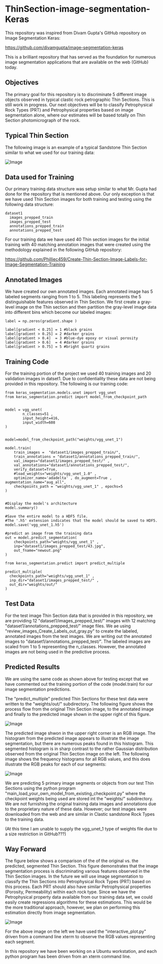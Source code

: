 # ThinSection-image-segmentation-Keras
This repository was inspired from Divam Gupta's GitHub repository on Image Segmentation Keras:

https://github.com/divamgupta/image-segmentation-keras

This is a brilliant repository that has served as the foundation for numerous image segmentation applications that are available on the web (GitHub) today.

## Objectives
The primary goal for this repository is to discriminate 5 different image objects observed in typical clastic rock petrographic Thin Sections. This is still work in progress.  Our next objectives will be to classify Petrophysical Rock Types (PRT) and Petrophysical properties based on image segmentation alone, where our estimates will be based totally on Thin Section photomicrograph of the rock. 


## Typical Thin Section
The following image is an example of a typical Sandstone Thin Section similar to what we used for our training data:

![Image](Original_TS.png)


## Data used for Training
Our primary training data structure was setup similar to what Mr. Gupta had done for the repository that is mentioned above. Our only exception is that we have used Thin Section images for both training and testing using the following data structure:

    dataset1
      images_prepped_train
      images_prepped_test
      annotations_prepped_train
      annotations_prepped_test


For our training data we have used 40 Thin section images for the initial training with 40 matching annotation images that were created using the methodology explained in the following GitHub repository:

https://github.com/Philliec459/Create-Thin-Section-Image-Labels-for-Image-Segmentation-Training


## Annotated Images
We have created our own annotated images. Each annotated image has 5 labeled segments ranging from 1 to 5. This labeling represents the 5 distinguishable features observed in Thin Section. We first create a gray-level image on the Thin section and then partition the gray-level image data into different bins which become our labeled images:

    label = np.zeros(gradient.shape )

    label[gradient < 0.25] = 1 #black grains 
    label[gradient > 0.25] = 2 #darker grains
    label[gradient > 0.4]  = 3 #blue-dye epoxy or visual porosity  
    label[gradient > 0.6]  = 4 #darker grains 
    label[gradient > 0.75] = 5 #bright quartz grains   


## Training Code
For the training portion of the project we used 40 training images and 20 validation images in datset1. Due to confidentiality these data are not being provided in this repository. The following is our training code:

    from keras_segmentation.models.unet import vgg_unet
    from keras_segmentation.predict import model_from_checkpoint_path


    model = vgg_unet(
            n_classes=51 ,  
            input_height=416, 
            input_width=608 
    )


    model=model_from_checkpoint_path("weights/vgg_unet_1")

    model.train(
        train_images =  "dataset1/images_prepped_train/",
        train_annotations = "dataset1/annotations_prepped_train/",
        val_images="dataset1/images_prepped_test/" ,
        val_annotations="dataset1/annotations_prepped_test/",
        verify_dataset=True,
        #load_weights="weights/vgg_unet_1.0" ,
        optimizer_name='adadelta' , do_augment=True , augmentation_name="aug_all",    
        checkpoints_path = "weights/vgg_unet_1" , epochs=5
    )


    #Display the model's architecture
    model.summary()

    #Save the entire model to a HDF5 file.
    #The '.h5' extension indicates that the model should be saved to HDF5.
    model.save('vgg_unet_1.h5') 

    #predict an image from the training data
    out = model.predict_segmentation(
        checkpoints_path="weights/vgg_unet_1" , 
        inp="dataset1/images_prepped_test/43.jpg",
        out_fname="newout.png"
    )

    from keras_segmentation.predict import predict_multiple

    predict_multiple( 
      checkpoints_path="weights/vgg_unet_1" , 
      inp_dir="dataset1/images_prepped_test/" , 
      out_dir="weights/out/" 
    )


## Test Data
For the test image Thin Section data that is provided in this repository, we are providing 12 "dataset1/images_prepped_test/" images with 12 matching "dataset1/annotations_prepped_test/" image files. We ae using "review_images_Create_Labels_out_gray.py" to create the labeled, annotated images from the test images. We are writing out the annotated images to "dataset1/annotations_prepped_test/". The labeled images are scaled from 1 to 5 representing the n_classes. However, the annotated images are not being used in the predictive process. 


## Predicted Results
We are using the same code as shown above for testing except that we have commented out the training portion of the code (model.train) for our image segmentation predictions.  

The "predict_multiple" predicted Thin Sections for these test data were written to the "weights/out/" subdirectory. The following figure shows the process flow from the original Thin Section image, to the annotated image and finally to the predicted image shown in the upper right of this figure. 


![Image](Process_Histograms.png)


The predicted image shwon in the upper right corner is an RGB image. The histogram from the predicted image appears to illustrate the image segmentation, but there are numerous peaks found in this histogram. This segmented histogram is in sharp contrast to the rather Gaussian distribution observed from the original Thin Section image on the left. The following image shows the frequency histograms for all RGB values, and this does illustrate the RGB peaks for each of our segments:


![Image](RGB_histograms.png)


We are predicting 5 primary image segments or objects from our test Thin Sections using the python program "main_load_your_own_model_from_existing_checkpoint.py" where the checkpoint weights being used are stored int the "weights/" subdirectory. We are not furnishing the original training data images and annotations due to the proprietary nature of these data. However; our test images were downloaded from the web and are similar in Clastic sandstone Rock Types to the training data. 

(At this time I am unable to supply the vgg_unet_1 type of weights file due to a size restriction in GitHub???) 


## Way Forward 
The figure below shows a comparison of the of the original vs. the predicted, segmented Thin Section.  This figure demonstrates that the image segmentation process is discriminating various features observed in the Thin Section images. In the future we will use image segmentation to classify the Thin Sections into Petrophysical Rock Types (PRT) based on this process. Each PRT should also have similar Petrophysical properties (Porosity, Permeability) within each rock type. Since we have the Petrophysical property data available from our training data set, we could easily create regressions algorithms for these estimations. This would be the more traditional approach, however, we plan on performing this estimation directly from image segmentation.  


![Image](Predicted_comparison.png)



For the above image on the left we have used the "interactive_plot.py" driven from a command line xterm to observe the RGB values representing each segment. 

In this repository we have been working on a Ubuntu workstation, and each python program has been driven from an xterm command line. 


